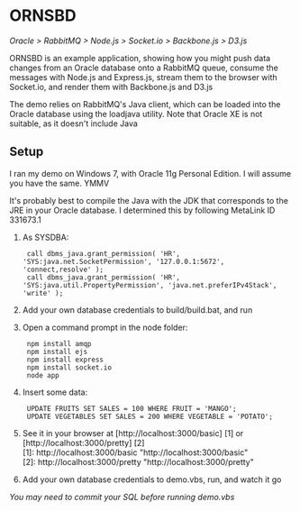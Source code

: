 ORNSBD
======

*Oracle > RabbitMQ > Node.js > Socket.io > Backbone.js > D3.js*

ORNSBD is an example application, showing how you might push data changes from an Oracle database onto a RabbitMQ queue, consume the messages with Node.js and Express.js, stream them to the browser with Socket.io, and render them with Backbone.js and D3.js

The demo relies on RabbitMQ's Java client, which can be loaded into the Oracle database using the loadjava utility. Note that Oracle XE is not suitable, as it doesn't include Java

Setup
-----

I ran my demo on Windows 7, with Oracle 11g Personal Edition. I will assume you have the same. YMMV

It's probably best to compile the Java with the JDK that corresponds to the JRE in your Oracle database. I determined this by following MetaLink ID 331673.1

1. As SYSDBA:

        call dbms_java.grant_permission( 'HR', 'SYS:java.net.SocketPermission', '127.0.0.1:5672', 'connect,resolve' );  
        call dbms_java.grant_permission( 'HR', 'SYS:java.util.PropertyPermission', 'java.net.preferIPv4Stack', 'write' );  

2. Add your own database credentials to build/build.bat, and run  

3. Open a command prompt in the node folder:

        npm install amqp  
        npm install ejs  
        npm install express    
        npm install socket.io  
        node app  

4. Insert some data:

        UPDATE FRUITS SET SALES = 100 WHERE FRUIT = 'MANGO';  
        UPDATE VEGETABLES SET SALES = 200 WHERE VEGETABLE = 'POTATO';  

5.  See it in your browser at [http://localhost:3000/basic] [1] or [http://localhost:3000/pretty] [2]  
  [1]: http://localhost:3000/basic    "http://localhost:3000/basic"  
  [2]: http://localhost:3000/pretty   "http://localhost:3000/pretty"  
6.  Add your own database credentials to demo.vbs, run, and watch it go  

*You may need to commit your SQL before running demo.vbs*